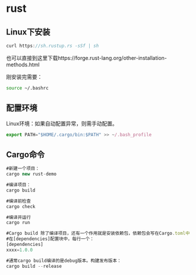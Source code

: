 # rust

## Linux下安装

```javascript
curl https://sh.rustup.rs -sSf | sh
```

也可以直接到这里下载https://forge.rust-lang.org/other-installation-methods.html

刚安装完需要：

```sh
source ~/.bashrc
```



## 配置环境

Linux环境：如果自动配置异常，则需手动配置。

```javascript
export PATH="$HOME/.cargo/bin:$PATH" >> ~/.bash_profile
```



## Cargo命令

```javascript
#新建一个项目：
cargo new rust-demo

#编译项目：
cargo build

#编译前检查
cargo check

#编译并运行
cargo run

#Cargo build 除了编译项目，还有一个作用就是安装依赖包，依赖包会写在Cargo.toml中
#在[dependencies]配置块中，每行一个：
[dependencies]
xxxx=1.0.0

#通常cargo build编译的是debug版本。构建发布版本：
cargo build --release
```













